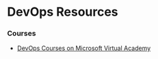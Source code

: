 # DevOps Resources

### Courses
* [DevOps Courses on Microsoft Virtual Academy](https://mva.microsoft.com/training-topics/devops#!index=2&lang=1033)
